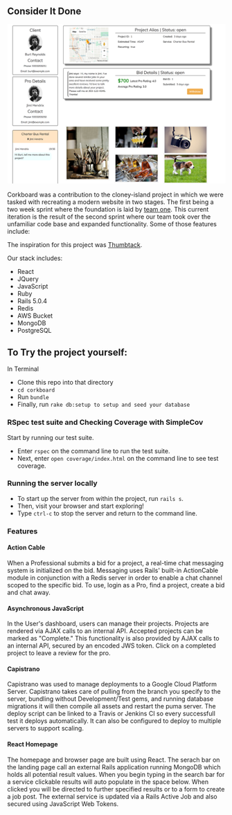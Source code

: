 ## Consider It Done

![alt text](screen_shots/CorkBoardSS1.png)

Corkboard was a contribution to the cloney-island project in which we were tasked with recreating a modern website in two stages. The first being a two week sprint where the foundation is laid by [team one](git@github.com:NicholasJacques/corkboard.git). This current iteration is the result of the second sprint where our team took over the unfamiliar code base and expanded functionality. Some of those features include:

The inspiration for this project was [Thumbtack](https://www.thumbtack.com/).

Our stack includes:
- React
- JQuery
- JavaScript
- Ruby
- Rails 5.0.4
- Redis
- AWS Bucket
- MongoDB
- PostgreSQL

## To Try the project yourself:
In Terminal
- Clone this repo into that directory
- `cd corkboard`
- Run `bundle`
- Finally, run `rake db:setup to setup and seed your database`

### RSpec test suite and Checking Coverage with SimpleCov

Start by running our test suite.

  * Enter `rspec` on the command line to run the test suite.
  * Next, enter `open coverage/index.html` on the command line to see test coverage.

### Running the server locally

  * To start up the server from within the project, run `rails s`.
  * Then, visit your browser and start exploring!
  * Type `ctrl-c` to stop the server and return to the command line.

### Features

#### Action Cable
When a Professional submits a bid for a project, a real-time chat messaging system is initialized on the bid. Messaging uses Rails' built-in ActionCable module in conjunction with a Redis server in order to enable a chat channel scoped to the specific bid. To use, login as a Pro, find a project, create a bid and chat away.

#### Asynchronous JavaScript
In the User's dashboard, users can manage their projects. Projects are rendered via AJAX calls to an internal API. Accepted projects can be marked as "Complete." This functionality is also provided by AJAX calls to an internal API, secured by an encoded JWS token. Click on a completed project to leave a review for the pro.

#### Capistrano
Capistrano was used to manage deployments to a Google Cloud Platform Server. Capistrano takes care of pulling from the branch you specify to the server, bundling without Development/Test gems, and running database migrations it will then compile all assets and restart the puma server. The deploy script can be linked to a Travis or Jenkins CI so every successfull test it deploys automatically. It can also be configured to deploy to multiple servers to support scaling. 


#### React Homepage 
The homepage and browser page are built using React. The serach bar on the landing page call an external Rails application running MongoDB which holds all potential result values. When you begin typing in the search bar for a service clickable results will auto populate in the space below. When clicked you will be directed to further specified results or to a form to create a job post. The external service is updated via a Rails Active Job and also secured using JavaScript Web Tokens. 
